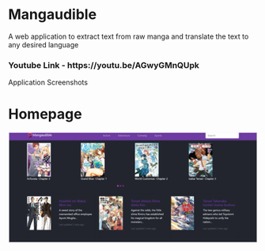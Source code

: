 # Mangaudible
A web application to extract text from raw manga and translate the text to any desired language

<h3> Youtube Link - https://youtu.be/AGwyGMnQUpk</h3>
Application Screenshots
<br>
<h1> Homepage </h1>

![](images/homepage.png)
<!-- <br> -->
<!-- <h1>Chapter Page </h1>
![](images/chapterpage.png)
<br>
<h1>Category Page </h1>
![](images/categorypage.png)
<br>
<h1> Manga Page </h1>
![](images/mangapage.png)
<br>
<h1> Text Detection and translation</h1>
![](images/Retrieval.png) -->
 
